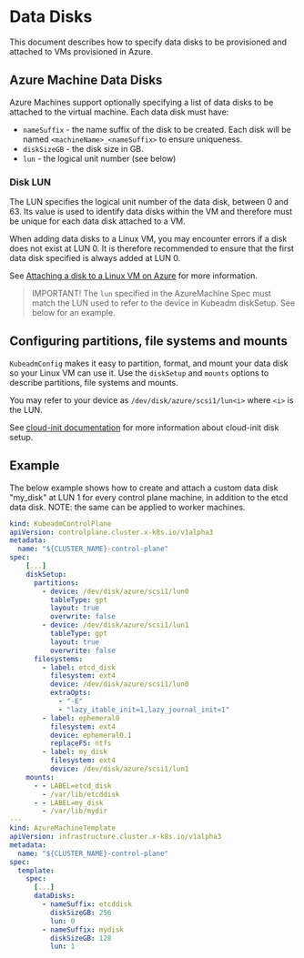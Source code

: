 # Data Disks

This document describes how to specify data disks to be provisioned and attached to VMs provisioned in Azure. 

## Azure Machine Data Disks

Azure Machines support optionally specifying a list of data disks to be attached to the virtual machine. Each data disk must have:
 - `nameSuffix` - the name suffix of the disk to be created. Each disk will be named `<machineName>_<nameSuffix>` to ensure uniqueness. 
 - `diskSizeGB` - the disk size in GB.
 - `lun` - the logical unit number (see below)
 
### Disk LUN
 
 The LUN specifies the logical unit number of the data disk, between 0 and 63. Its value is used to identify data disks within the VM and therefore must be unique for each data disk attached to a VM.
 
 When adding data disks to a Linux VM, you may encounter errors if a disk does not exist at LUN 0. It is therefore recommended to ensure that the first data disk specified is always added at LUN 0.
 
 See [Attaching a disk to a Linux VM on Azure](https://docs.microsoft.com/en-us/azure/virtual-machines/linux/add-disk) for more information.
 
 > IMPORTANT! The `lun` specified in the AzureMachine Spec must match the LUN used to refer to the device in Kubeadm diskSetup. See below for an example.

## Configuring partitions, file systems and mounts 

`KubeadmConfig` makes it easy to partition, format, and mount your data disk so your Linux VM can use it. Use the `diskSetup` and `mounts` options to describe partitions, file systems and mounts.

You may refer to your device as `/dev/disk/azure/scsi1/lun<i>` where `<i>` is the LUN.

See [cloud-init documentation](https://cloudinit.readthedocs.io/en/latest/topics/modules.html#disk-setup) for more information about cloud-init disk setup.


## Example

The below example shows how to create and attach a custom data disk "my_disk" at LUN 1 for every control plane machine, in addition to the etcd data disk. 
NOTE: the same can be applied to worker machines.

````yaml
kind: KubeadmControlPlane
apiVersion: controlplane.cluster.x-k8s.io/v1alpha3
metadata:
  name: "${CLUSTER_NAME}-control-plane"
spec:
    [...]
    diskSetup:
      partitions:
        - device: /dev/disk/azure/scsi1/lun0
          tableType: gpt
          layout: true
          overwrite: false
        - device: /dev/disk/azure/scsi1/lun1
          tableType: gpt
          layout: true
          overwrite: false
      filesystems:
        - label: etcd_disk
          filesystem: ext4
          device: /dev/disk/azure/scsi1/lun0
          extraOpts:
            - "-E"
            - "lazy_itable_init=1,lazy_journal_init=1"
        - label: ephemeral0
          filesystem: ext4
          device: ephemeral0.1
          replaceFS: ntfs
        - label: my_disk
          filesystem: ext4
          device: /dev/disk/azure/scsi1/lun1
    mounts:
      - - LABEL=etcd_disk
        - /var/lib/etcddisk
      - - LABEL=my_disk
        - /var/lib/mydir
---
kind: AzureMachineTemplate
apiVersion: infrastructure.cluster.x-k8s.io/v1alpha3
metadata:
  name: "${CLUSTER_NAME}-control-plane"
spec:
  template:
    spec:
      [...]
      dataDisks:
        - nameSuffix: etcddisk
          diskSizeGB: 256
          lun: 0
        - nameSuffix: mydisk
          diskSizeGB: 128
          lun: 1
````